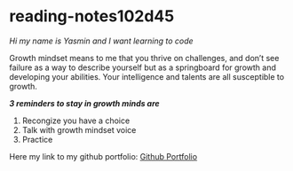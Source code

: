 # **reading-notes102d45**


*Hi my name is Yasmin and I want learning to code*

Growth mindset means to me that you thrive on challenges, and don’t see failure as a way to describe yourself but as a springboard for growth and developing your abilities. Your intelligence and talents are all susceptible to growth.

***3 reminders to stay in growth minds are***

1. Recongize you have a choice
2. Talk with growth mindset voice
3. Practice

Here my link to my github portfolio: [Github Portfolio](https:github.com/yaahmeed)
